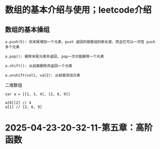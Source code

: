 # 数组的基本介绍与使用；leetcode介绍

## 数组的基本操组

```
a.push(5): 向末尾增加一个元素，push 返回的是数组的新长度，而且它可以一次性 push 多个元素

a.pop(): 删除末尾元素并返回, pop一次只能删除一个元素

a.shift(): 从前面删除并返回一个元素

a.unshift(val1, val2): 从前面添加元素 

```

二维数组

```
var a = [[1, 3, 4], [2, 6, 9]]

a[0][2] // 4
a[1] // [2, 6, 9]

```

# 2025-04-23-20-32-11-第五章：高阶函数


